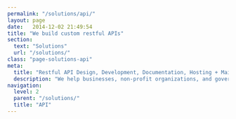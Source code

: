 ```yaml
---
permalink: "/solutions/api/"
layout: page
date:   2014-12-02 21:49:54
title: "We build custom restful APIs"
section: 
  text: "Solutions"
  url: "/solutions/"
class: "page-solutions-api"
meta:
  title: "Restful API Design, Development, Documentation, Hosting + Maintenance"
  description: "We help businesses, non-profit organizations, and government design, develop, host, maintain, and document custom, restful APIs around their data"
navigation:
  level: 2
  parent: "/solutions/"
  title: "API"
---
```

